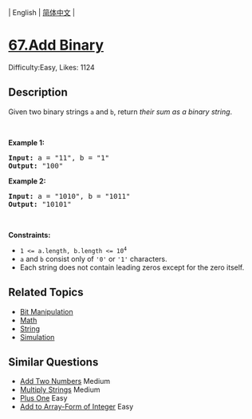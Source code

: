 
| English | [简体中文](problem_zh.md) |

# [67.Add Binary](https://leetcode.com/problems/add-binary/)
Difficulty:Easy, Likes: 1124

## Description

<p>Given two binary strings <code>a</code> and <code>b</code>, return <em>their sum as a binary string</em>.</p>

<p>&nbsp;</p>
<p><strong class="example">Example 1:</strong></p>
<pre><strong>Input:</strong> a = "11", b = "1"
<strong>Output:</strong> "100"
</pre><p><strong class="example">Example 2:</strong></p>
<pre><strong>Input:</strong> a = "1010", b = "1011"
<strong>Output:</strong> "10101"
</pre>
<p>&nbsp;</p>
<p><strong>Constraints:</strong></p>

<ul>
	<li><code>1 &lt;= a.length, b.length &lt;= 10<sup>4</sup></code></li>
	<li><code>a</code> and <code>b</code> consist&nbsp;only of <code>&#39;0&#39;</code> or <code>&#39;1&#39;</code> characters.</li>
	<li>Each string does not contain leading zeros except for the zero itself.</li>
</ul>


## Related Topics

- [Bit Manipulation](https://leetcode.com/tag/bit-manipulation/)
- [Math](https://leetcode.com/tag/math/)
- [String](https://leetcode.com/tag/string/)
- [Simulation](https://leetcode.com/tag/simulation/)

## Similar Questions

- [Add Two Numbers](../add-two-numbers/README_EN.md) Medium 
- [Multiply Strings](../multiply-strings/README_EN.md) Medium 
- [Plus One](../plus-one/README_EN.md) Easy 
- [Add to Array-Form of Integer](../add-to-array-form-of-integer/README_EN.md) Easy 
